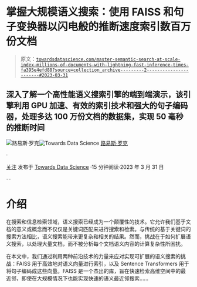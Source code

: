# 掌握大规模语义搜索：使用 FAISS 和句子变换器以闪电般的推断速度索引数百万份文档

> 原文：[`towardsdatascience.com/master-semantic-search-at-scale-index-millions-of-documents-with-lightning-fast-inference-times-fa395e4efd88?source=collection_archive---------2-----------------------#2023-03-31`](https://towardsdatascience.com/master-semantic-search-at-scale-index-millions-of-documents-with-lightning-fast-inference-times-fa395e4efd88?source=collection_archive---------2-----------------------#2023-03-31)

## 深入了解一个高性能语义搜索引擎的端到端演示，该引擎利用 GPU 加速、有效的索引技术和强大的句子编码器，处理多达 100 万份文档的数据集，实现 50 毫秒的推断时间

[](https://medium.com/@luisroque?source=post_page-----fa395e4efd88--------------------------------)![路易斯·罗克](https://medium.com/@luisroque?source=post_page-----fa395e4efd88--------------------------------)[](https://towardsdatascience.com/?source=post_page-----fa395e4efd88--------------------------------)![Towards Data Science](https://towardsdatascience.com/?source=post_page-----fa395e4efd88--------------------------------) [路易斯·罗克](https://medium.com/@luisroque?source=post_page-----fa395e4efd88--------------------------------)

·

[关注](https://medium.com/m/signin?actionUrl=https%3A%2F%2Fmedium.com%2F_%2Fsubscribe%2Fuser%2F2195f049db86&operation=register&redirect=https%3A%2F%2Ftowardsdatascience.com%2Fmaster-semantic-search-at-scale-index-millions-of-documents-with-lightning-fast-inference-times-fa395e4efd88&user=Lu%C3%ADs+Roque&userId=2195f049db86&source=post_page-2195f049db86----fa395e4efd88---------------------post_header-----------) 发布于 [Towards Data Science](https://towardsdatascience.com/?source=post_page-----fa395e4efd88--------------------------------) ·15 分钟阅读·2023 年 3 月 31 日[](https://medium.com/m/signin?actionUrl=https%3A%2F%2Fmedium.com%2F_%2Fvote%2Ftowards-data-science%2Ffa395e4efd88&operation=register&redirect=https%3A%2F%2Ftowardsdatascience.com%2Fmaster-semantic-search-at-scale-index-millions-of-documents-with-lightning-fast-inference-times-fa395e4efd88&user=Lu%C3%ADs+Roque&userId=2195f049db86&source=-----fa395e4efd88---------------------clap_footer-----------)

--

[](https://medium.com/m/signin?actionUrl=https%3A%2F%2Fmedium.com%2F_%2Fbookmark%2Fp%2Ffa395e4efd88&operation=register&redirect=https%3A%2F%2Ftowardsdatascience.com%2Fmaster-semantic-search-at-scale-index-millions-of-documents-with-lightning-fast-inference-times-fa395e4efd88&source=-----fa395e4efd88---------------------bookmark_footer-----------)

# 介绍

在搜索和信息检索领域，语义搜索已经成为一个颠覆性的技术。它允许我们基于文档的意义或概念而不仅仅是关键词匹配来进行搜索和检索。与传统的基于关键词的搜索方法相比，语义搜索能带来更复杂和相关的结果。然而，挑战在于如何扩展语义搜索，以处理大量文档，而不被分析每个文档语义内容的计算复杂性所困扰。

在本文中，我们通过利用两种前沿技术的力量来应对实现可扩展的语义搜索的挑战：FAISS 用于高效地对语义向量进行索引，以及 Sentence Transformers 用于将句子编码成这些向量。FAISS 是一个杰出的库，旨在快速检索高维空间中的最近邻，即使在大规模情况下也能实现快速的语义最近邻搜索……

